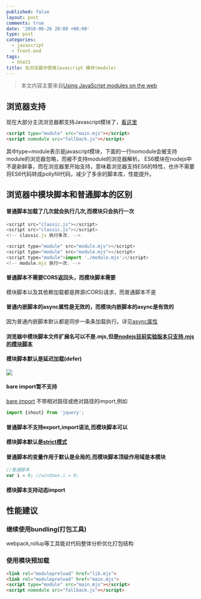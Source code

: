 ```yaml
---
published: false
layout: post
comments: true
date: '2018-06-26 20:00 +08:00'
type: post
categories:
  - javascript
  - front-end
tags:
  - html5
title: 在浏览器中使用Javascript 模块(module)
---
```

> 本文内容主要来自[Using JavaScript modules on the web](https://developers.google.com/web/fundamentals/primers/modules)

## 浏览器支持
现在大部分主流浏览器都支持Javascript模块了，[看这里](https://caniuse.com/#feat=es6-module)

```html
<script type="module" src="main.mjs"></script>
<script nomodule src="fallback.js"></script>
```
其中type=module表示是javascript模块，下面的一行nomodule会被支持module的浏览器忽略，而被不支持module的浏览器解析。
ES6模块在nodejs中不是新鲜事，而在浏览器里开始支持，意味着浏览器支持ES6的特性，也许不需要将ES6代码转成pollyfill代码，减少了多余的脚本库，性能提升。

## 浏览器中模块脚本和普通脚本的区别
#### 普通脚本加载了几次就会执行几次,而模块只会执行一次
```javascript
<script src="classic.js"></script>
<script src="classic.js"></script>
<!-- classic.js 执行多次. -->

<script type="module" src="module.mjs"></script>
<script type="module" src="module.mjs"></script>
<script type="module">import './module.mjs';</script>
<!-- module.mjs 执行一次. -->
```
#### 普通脚本不需要CORS返回头，而模块脚本需要
模块脚本以及其依赖加载都是跨源(CORS)请求，而普通脚本不是

#### 普通内嵌脚本的async属性是无效的，而模块内嵌脚本的async是有效的
因为普通内嵌脚本默认都是同步一条条加载执行。详见[async属性](https://developer.mozilla.org/en-US/docs/Web/HTML/Element/script)

#### 浏览器中模块脚本文件扩展名可以不是.mjs,但是[nodejs目前实验版本只支持.mjs的模块脚本](https://nodejs.org/api/esm.html)

#### 模块脚本默认是延迟加载(defer)
![](https://res.cloudinary.com/cpress/image/upload/w_1280,e_sharpen:60/htbubqjomlv7ov4muket.jpg)

#### bare import暂不支持
[bare import](https://html.spec.whatwg.org/multipage/webappapis.html#resolve-a-module-specifier)
不带相对路径或绝对路径的import,例如
```javascript
import {shout} from 'jquery';
```

#### 普通脚本不支持export,import语法,而模块脚本可以

#### 模块脚本默认是[strict模式](https://developer.mozilla.org/en-US/docs/Web/JavaScript/Reference/Strict_mode)  

#### 普通脚本的变量作用于默认是全局的,而模块脚本顶级作用域是本模块
```javascript
//普通脚本
var i = 0; //windows.i = 0;
```

#### 模块脚本支持动态import

## 性能建议

### 继续使用bundling(打包工具)
webpack,rollup等工具能对代码整体分析优化打包结构

### 使用模块预加载
```html
<link rel="modulepreload" href="lib.mjs">
<link rel="modulepreload" href="main.mjs">
<script type="module" src="main.mjs"></script>
<script nomodule src="fallback.js"></script>
```







